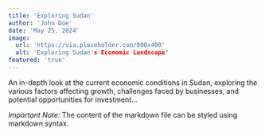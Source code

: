 ```yaml
---
title: 'Exploring Sudan'
author: 'John Doe'
date: 'May 25, 2024'
image: 
  url: 'https://via.placeholder.com/800x400'
  alt: 'Exploring Sudan's Economic Landscape'
featured: 'true'
---
```



An in-depth look at the current economic conditions in Sudan, exploring the various factors affecting growth, challenges faced by businesses, and potential opportunities for investment...

*Important Note:* The content of the markdown file can be styled using markdown syntax.
